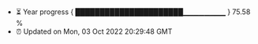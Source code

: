 - ⏳ Year progress { ██████████████████████▁▁▁▁▁▁▁▁ } 75.58 %
- ⏰ Updated on Mon, 03 Oct 2022 20:29:48 GMT

